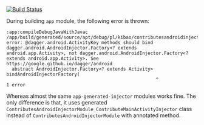 [![Build Status](https://travis-ci.org/kibao/dagger-contributes-android-injector.svg?branch=master)](https://travis-ci.org/kibao/dagger-contributes-android-injector)

During building `app` module, the following error is thrown:

    :app:compileDebugJavaWithJavac
    /app/build/generated/source/apt/debug/pl/kibao/contributesandroidinjector/ContributesAndroidInjectorModule_ContributeMainActivityInjector.java:21: error: @dagger.android.ActivityKey methods should bind dagger.android.AndroidInjector.Factory<? extends android.app.Activity>, not dagger.android.AndroidInjector.Factory<? extends android.app.Activity>. See https://google.github.io/dagger/android
      abstract AndroidInjector.Factory<? extends Activity> bindAndroidInjectorFactory(
                                                           ^
    1 error

Whereas almost the same `app-generated-injector` modules works fine.
The only difference is that, it uses generated `ContributesAndroidInjectorModule_ContributeMainActivityInjector`
class instead of `ContributesAndroidInjectorModule` with annotated method.
